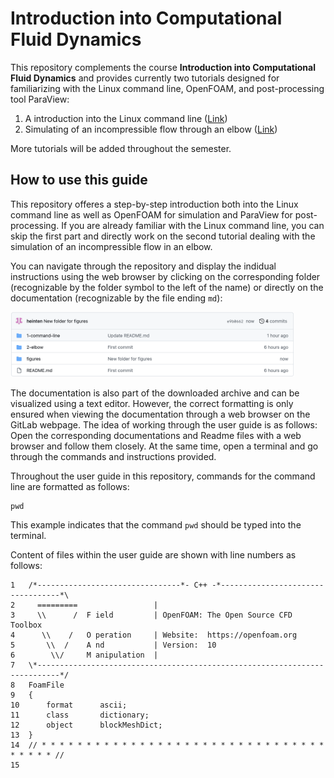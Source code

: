 # Introduction into Computational Fluid Dynamics


This repository complements the course **Introduction into Computational Fluid Dynamics** and provides currently two tutorials designed for familiarizing with the Linux command line, OpenFOAM, and post-processing tool ParaView:

 1. A introduction into the Linux command line ([Link](./1-command-line/README.md))
 2. Simulating of an incompressible flow through an elbow ([Link](./2-elbow/README.md))

More tutorials will be added throughout the semester.


## How to use this guide

This repository offeres a step-by-step introduction both into the Linux command line as well as OpenFOAM for simulation and ParaView for post-processing. If you are already familiar with the Linux command line, you can skip the first part and directly work on the second tutorial dealing with the simulation of an incompressible flow in an elbow.

You can navigate through the repository and display the indidual instructions using the web browser by clicking on the corresponding folder (recognizable by the folder symbol to the left of the name) or directly on the documentation (recognizable by the file ending `md`):

<img src="./figures/user-guide-navigation.png" width="90%">

The documentation is also part of the downloaded archive and can be visualized using a text editor. However, the correct formatting is only ensured when viewing the documentation through a web browser on the GitLab webpage. The idea of working through the user guide is as follows: Open the corresponding documentations and Readme files with a web browser and follow them closely. At the same time, open a terminal and go through the commands and instructions provided.

Throughout the user guide in this repository, commands for the command line are formatted as follows:
```
pwd
```
This example indicates that the command `pwd` should be typed into the terminal.

Content of files within the user guide are shown with line numbers as follows:

```
1   /*--------------------------------*- C++ -*----------------------------------*\
2     =========                 |
3     \\      /  F ield         | OpenFOAM: The Open Source CFD Toolbox
4      \\    /   O peration     | Website:  https://openfoam.org
5       \\  /    A nd           | Version:  10
6        \\/     M anipulation  |
7   \*---------------------------------------------------------------------------*/
8   FoamFile
9   {
10      format      ascii;
11      class       dictionary;
12      object      blockMeshDict;
13  }
14  // * * * * * * * * * * * * * * * * * * * * * * * * * * * * * * * * * * * * * //
15
```
